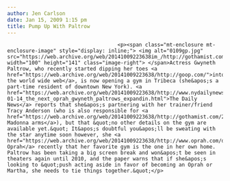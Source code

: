 ```yaml
---
author: Jen Carlson
date: Jan 15, 2009 1:15 pm
title: Pump Up With Paltrow
---
```


	
										<p><span class="mt-enclosure mt-enclosure-image" style="display: inline;"> <img alt="0109gp.jpg" src="https://web.archive.org/web/20141009223638im_/http://gothamist.com/attachments/arts_jen/0109gp.jpg" width="100" height="141" class="image-right"> </span>Actress Gwyneth Paltrow, who recently started dipping her toes <a href="https://web.archive.org/web/20141009223638/http://goop.com/">into the world wide web</a>, is now opening a gym in Tribeca (she&apos;s a part-time resident of downtown New York). <a href="https://web.archive.org/web/20141009223638/http://www.nydailynews.com/gossip/2009/01/14/2009-01-14_the_next_oprah_gwyneth_paltrows_expandin.html">The Daily News</a> reports that she&apos;s partnering with her trainer/friend Tracy Anderson (who is also responsible for <a href="https://web.archive.org/web/20141009223638/http://gothamist.com/2008/07/27/madonna_needs_a_v8_or_something.php">scary Madonna arms</a>), but that &quot;no other details on the gym are available yet.&quot; It&apos;s doubtful you&apos;ll be sweating with the star anytime soon however, she <a href="https://web.archive.org/web/20141009223638/http://www.oprah.com/dated/oprahshow/oprahshow_20080828_paltrow">told Oprah</a> recently that her favorite gym is the one in her own home. Paltrow has been taking a big screen break and won&apos;t be seen in theaters again until 2010, and the paper warns that if she&apos;s looking to &quot;push acting aside in favor of becoming an Oprah or Martha, she needs to tie things together.&quot;</p>					
										
									
				